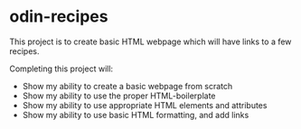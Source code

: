 # odin-recipes

This project is to create basic HTML webpage which will have links to a few recipes.

Completing this project will:

  - Show my ability to create a basic webpage from scratch
  - Show my ability to use the proper HTML-boilerplate
  - Show my ability to use appropriate HTML elements and attributes
  - Show my ability to use basic HTML formatting, and add links
